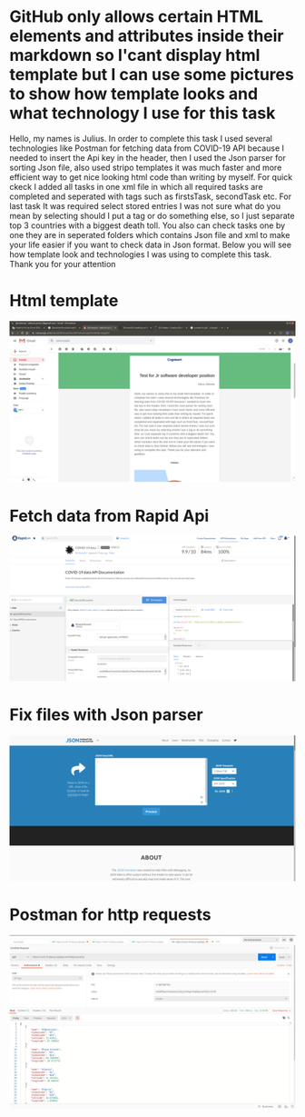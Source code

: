 <h1> GitHub only allows certain HTML elements and attributes inside their markdown so I'cant  display html template but I can use some pictures
 to show how template looks and what technology I use for this task </h1>
 
 <a>Hello, my names is Julius. In order to complete this task I used several technologies like Postman for fetching data from COVID-19 API because I needed to insert the Api key in the header, then I used the Json parser for sorting Json file, also used stripo templates it was much faster and more efficient way to get nice looking html code than writing by myself. 
For quick ckeck I added  all tasks in one  xml file in which all required tasks are completed and seperated with tags such as firstsTask, secondTask etc. For last task It was required select stored entries  I was not sure what do you mean by selecting should I put a tag or do something else, so I just separate top 3 countries with a biggest death toll. You also can check tasks one by one they are in seperated folders which contains Json file and xml  to make your life easier if you want to check data in  Json format. Below you will see how template look and  technologies I was using to complete this task. Thank you for your attention </a>

<h1> Html template  </h1>

![](img/du.png)

<h1>Fetch data from Rapid Api </h1>

![](img/keturi.png)

<h1> Fix files with Json parser </h1>

![](img/trys.png)

<h1> Postman for http requests </h1>

![](img/vienas.png)
